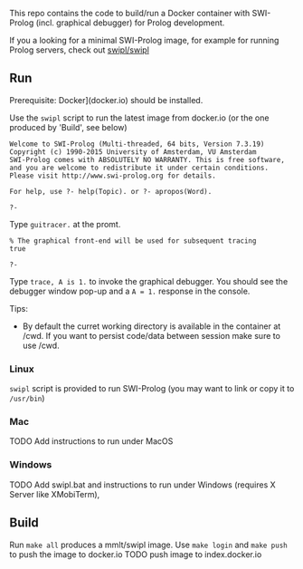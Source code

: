 This repo contains the code to build/run a Docker container with SWI-Prolog (incl. graphical debugger) for Prolog development.

If you a looking for a minimal SWI-Prolog image, for example for running Prolog servers, check out [swipl/swipl](https://hub.docker.com/r/swipl/swipl/)


## Run
Prerequisite: Docker](docker.io)  should be installed.

Use the `swipl` script to run the latest image from docker.io (or the one produced by 'Build', see below) 

```
Welcome to SWI-Prolog (Multi-threaded, 64 bits, Version 7.3.19)
Copyright (c) 1990-2015 University of Amsterdam, VU Amsterdam
SWI-Prolog comes with ABSOLUTELY NO WARRANTY. This is free software,
and you are welcome to redistribute it under certain conditions.
Please visit http://www.swi-prolog.org for details.

For help, use ?- help(Topic). or ?- apropos(Word).

?- 
```
Type `guitracer.` at the promt.
```
% The graphical front-end will be used for subsequent tracing
true

?- 
```
Type `trace, A is 1.` to invoke the graphical debugger.
You should see the debugger window pop-up and a `A = 1.` response in the console.

Tips:
- By default the curret working directory is available in the container at /cwd.
If you want to persist code/data between session make sure to use /cwd.


### Linux
`swipl` script is provided to run SWI-Prolog (you may want to link or copy it to `/usr/bin`)

### Mac
TODO Add instructions to run under MacOS

### Windows
TODO Add swipl.bat and instructions to run under Windows (requires X Server like XMobiTerm),


## Build
Run `make all` produces a mmlt/swipl image.
Use `make login` and `make push` to push the image to docker.io
TODO push image to index.docker.io


